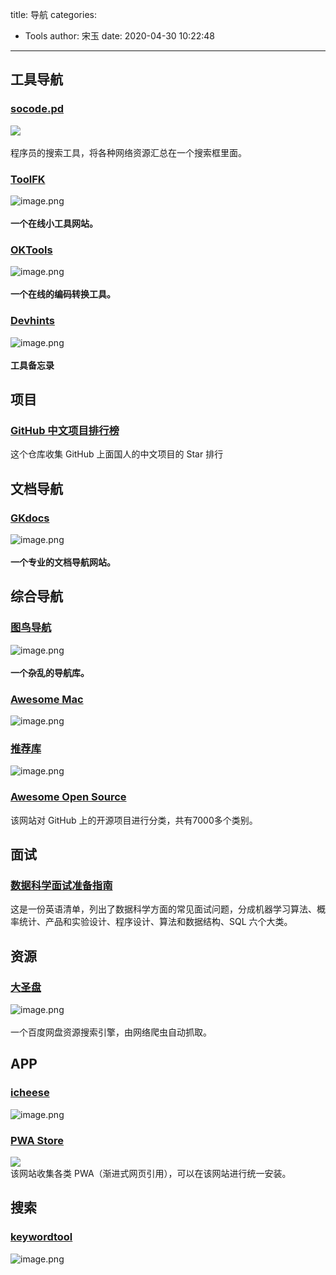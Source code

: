 title: 导航
categories:
 - Tools
author: 宋玉
date: 2020-04-30 10:22:48
---

## 工具导航

### [socode.pd](https://socode.pro/)
![](https://cdn.nlark.com/yuque/0/2020/jpeg/394169/1584685954486-51b4b4a8-9f46-49b5-9da9-521b8c613bf3.jpeg#align=left&display=inline&height=455&margin=%5Bobject%20Object%5D&originHeight=455&originWidth=800&size=0&status=done&style=none&width=800)<br />
<br />程序员的搜索工具，将各种网络资源汇总在一个搜索框里面。

### [ToolFK](https://www.toolfk.com/)
![image.png](https://cdn.nlark.com/yuque/0/2020/png/394169/1582385777048-7e2a04b9-4831-41b0-8853-4b2f7637c865.png#align=left&display=inline&height=761&margin=%5Bobject%20Object%5D&name=image.png&originHeight=1522&originWidth=2878&size=1081853&status=done&style=none&width=1439)<br />
<br />**一个在线小工具网站。**

### [OKTools](https://oktools.net/)
![image.png](https://cdn.nlark.com/yuque/0/2020/png/394169/1582385718204-9f4330a4-eb97-4051-8e05-bb2e3d7e8939.png#align=left&display=inline&height=768&margin=%5Bobject%20Object%5D&name=image.png&originHeight=1536&originWidth=2874&size=1395398&status=done&style=none&width=1437)<br />
<br />**一个在线的编码转换工具。**

### [Devhints](https://devhints.io/)
![image.png](https://cdn.nlark.com/yuque/0/2020/png/394169/1582686894049-9f2b275c-5fdc-45e4-8d67-e49bbc40af48.png#align=left&display=inline&height=764&margin=%5Bobject%20Object%5D&name=image.png&originHeight=1528&originWidth=2880&size=380413&status=done&style=none&width=1440)<br />
<br />**工具备忘录**

## 项目

### [GitHub 中文项目排行榜](https://github.com/kon9chunkit/GitHub-Chinese-Top-Charts)
这个仓库收集 GitHub 上面国人的中文项目的 Star 排行

## 文档导航

### [GKdocs](http://geekdocs.cn/)
![image.png](https://cdn.nlark.com/yuque/0/2020/png/394169/1582385668662-06ce2500-9635-401d-b305-f5a57163a932.png#align=left&display=inline&height=764&margin=%5Bobject%20Object%5D&name=image.png&originHeight=1528&originWidth=2870&size=2793181&status=done&style=none&width=1435)<br />
<br />**一个专业的文档导航网站。**

## 综合导航

### [图鸟导航](http://nav.tuniaokj.com/)
![image.png](https://cdn.nlark.com/yuque/0/2020/png/394169/1582385638485-40e041d4-c930-4324-865c-29e234d8caae.png#align=left&display=inline&height=762&margin=%5Bobject%20Object%5D&name=image.png&originHeight=1524&originWidth=2876&size=2891426&status=done&style=none&width=1438)<br />
<br />**一个杂乱的导航库。<br />**

### [Awesome Mac](https://ripperhe.com/awesome-mac-html/)
![image.png](https://cdn.nlark.com/yuque/0/2020/png/394169/1583899245610-4661100a-6042-4bec-956d-36aef92d9b92.png#align=left&display=inline&height=761&margin=%5Bobject%20Object%5D&name=image.png&originHeight=1522&originWidth=2876&size=318033&status=done&style=none&width=1438)

### [推荐库](https://github.com/PanJiaChen/awesome-bookmarks/tree/master/docs/repository)
![image.png](https://cdn.nlark.com/yuque/0/2020/png/394169/1584103039704-267e2a01-1e62-4497-87b5-7cc42d254bf7.png#align=left&display=inline&height=758&margin=%5Bobject%20Object%5D&name=image.png&originHeight=1516&originWidth=2866&size=274815&status=done&style=none&width=1433)

### [Awesome Open Source](https://awesomeopensource.com/)
该网站对 GitHub 上的开源项目进行分类，共有7000多个类别。

## 面试

### [数据科学面试准备指南](https://www.kdnuggets.com/2020/01/data-science-interview-study-guide.html)
这是一份英语清单，列出了数据科学方面的常见面试问题，分成机器学习算法、概率统计、产品和实验设计、程序设计、算法和数据结构、SQL 六个大类。

## 资源

### [大圣盘](https://www.dashengpan.com/)
![image.png](https://cdn.nlark.com/yuque/0/2020/png/394169/1586489965214-dabf05b2-ed82-4dc5-b82d-7defc49e892d.png#align=left&display=inline&height=768&margin=%5Bobject%20Object%5D&name=image.png&originHeight=1536&originWidth=2880&size=1314599&status=done&style=none&width=1440)<br />
<br />一个百度网盘资源搜索引擎，由网络爬虫自动抓取。

## APP

### [icheese](https://www.icheese.org/)
![image.png](https://cdn.nlark.com/yuque/0/2020/png/394169/1587536432679-f2fadc42-6499-4b98-988b-b051e6efce4b.png#align=left&display=inline&height=1302&margin=%5Bobject%20Object%5D&name=image.png&originHeight=1302&originWidth=2557&size=758920&status=done&style=none&width=2557)

### [PWA Store](https://progressiveapp.store/pwas)
![](https://cdn.nlark.com/yuque/0/2020/jpeg/394169/1588213357535-e3acbb3c-c2a2-4a3d-a1ac-6e2a2bf7e453.jpeg#align=left&display=inline&height=538&margin=%5Bobject%20Object%5D&originHeight=538&originWidth=800&size=0&status=done&style=none&width=800)<br />该网站收集各类 PWA（渐进式网页引用），可以在该网站进行统一安装。

## 搜索

### [keywordtool](https://keywordtool.io/google)
![image.png](https://cdn.nlark.com/yuque/0/2020/png/394169/1587891315356-4088a132-1f22-4efe-8a62-a4e12a62c162.png#align=left&display=inline&height=651&margin=%5Bobject%20Object%5D&name=image.png&originHeight=1302&originWidth=2558&size=235508&status=done&style=none&width=1279)
